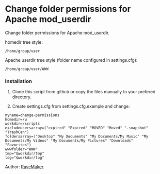 Change folder permissions for Apache mod_userdir
================================================

Change folder permissions for Apache mod_userdir. 

homedir tree style:
```
/home/group/user
```

Apache userdir tree style (folder name configured in settings.cfg):
```
/home/group/user/WWW
```

### Installation

1. Clone this script from github or copy the files manually to your prefered directory.

2. Create settings.cfg from settings.cfg.example and change:

```
myname=change-permissions
homedir=/u
workdir=/scripts
excludeusersarray=("expired" "Expired" "MOVED" "Moved" ".snapshot" "TrashCan")
foldersarray=("Desktop" "My Documents" "My Documents/My Music" "My Documents/My Videos" "My Documents/My Pictures" "Downloads" "Favorites")
wwwfolder="WWW"
tmp="$workdir/tmp"
log="$workdir/log"
```

Author: [RaveMaker][RaveMaker].

[RaveMaker]: http://ravemaker.net
